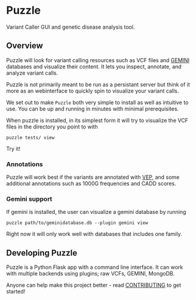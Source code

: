 # Puzzle
Variant Caller GUI and genetic disease analysis tool.


## Overview

Puzzle will look for variant calling resources such as VCF files and [GEMINI](http://gemini.readthedocs.org/en/latest/) databases and visualize their content. It lets you inspect, annotate, and analyze variant calls.

Puzzle is not primarily meant to be run as a persistant server but think of it more as an webinterface to quickly spin to visualize your variant calls.

We set out to make `Puzzle` both very simple to install as well as intuitive to use. You can be up and running in minutes with minimal prerequisites.

When puzzle is installed, in its simplest form it will try to visualize the VCF files in the directory you point to with

```
puzzle tests/ view
```

Try it!

### Annotations ###

Puzzle will work best if the variants are annotated with [VEP](http://www.ensembl.org/info/docs/tools/vep/index.html), and some additional annotations such as 1000G frequencies and CADD scores.

### Gemini support ###

If gemini is installed, the user can visualize a gemini database by running

```
puzzle path/to/geminidatabase.db --plugin gemini view
```

Right now it will only work well with databases that includes one family.

## Developing Puzzle
Puzzle is a Python Flask app with a command line interface. It can work with multiple backends using plugins; raw VCFs, GEMINI, MongoDB.

Anyone can help make this project better - read [CONTRIBUTING](CONTRIBUTING.md) to get started!
